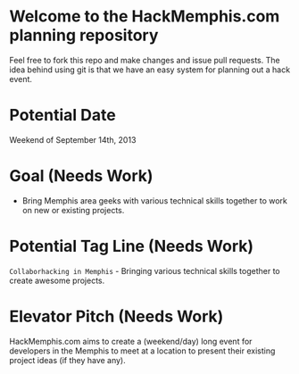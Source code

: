 Welcome to the HackMemphis.com planning repository
====

Feel free to fork this repo and make changes and issue pull requests. The idea behind using git is that we have an easy system for planning out a hack event.

Potential Date
====
Weekend of September 14th, 2013

Goal (Needs Work)
====

* Bring Memphis area geeks with various technical skills together to work on new or existing projects.


Potential Tag Line (Needs Work)
====

`Collaborhacking in Memphis` - Bringing various technical skills together to create awesome projects.


Elevator Pitch (Needs Work)
===

HackMemphis.com aims to create a (weekend/day) long event for developers in the Memphis to meet at a location to present their existing project ideas (if they have any).
